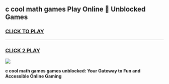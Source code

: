 
## c cool math games Play Online 👋 Unblocked Games
<h3>
<a href="https://news.freeplayer.one?title=c_cool_math_games&ref=17CMG">CLICK TO PLAY</a></h3>
<hr>

<h3>
<a href="https://news.freeplayer.one?title=c_cool_math_games&ref=17CMG">CLICK 2 PLAY</a>
  
</h3>

<a href="https://news.freeplayer.one?title=c_cool_math_games&ref=17CMG/"><img src="https://clearcache.store/games.png"></a>


**c cool math games games unblocked: Your Gateway to Fun and Accessible Online Gaming**
